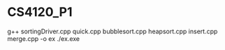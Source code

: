 # CS4120_P1
g++ sortingDriver.cpp quick.cpp bubblesort.cpp heapsort.cpp insert.cpp merge.cpp -o ex
./ex.exe